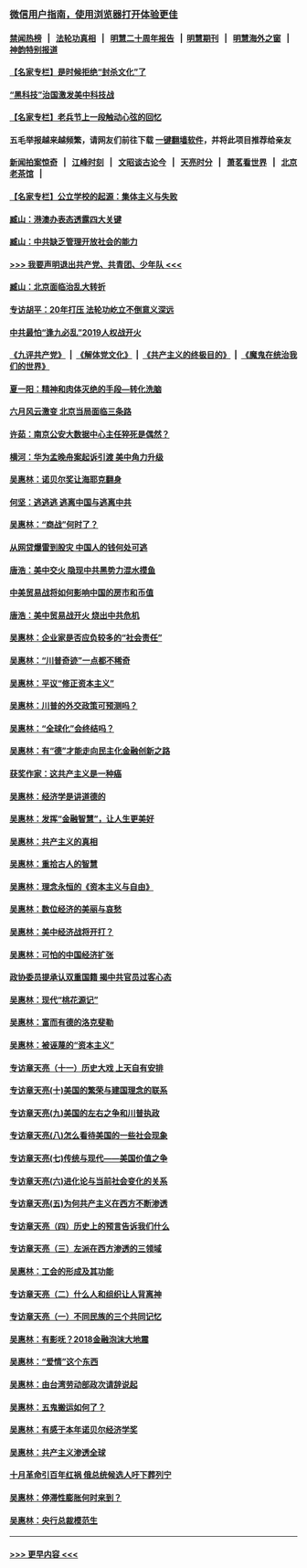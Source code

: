 ### [微信用户指南，使用浏览器打开体验更佳](https://github.com/gfw-breaker/banned-news1/blob/master/indexes/wechat-guide.md?t=0)
#### [禁闻热榜](热点新闻.md?t=0)  &nbsp;&nbsp;|&nbsp;&nbsp; [法轮功真相](https://github.com/gfw-breaker/truth/blob/master/README.md?t=0) &nbsp;&nbsp;|&nbsp;&nbsp; [明慧二十周年报告](https://github.com/gfw-breaker/mh-reports/blob/master/README.md?t=0) &nbsp;&nbsp;|&nbsp;&nbsp;[明慧期刊](https://github.com/gfw-breaker/mh-qikan) &nbsp;&nbsp;|&nbsp;&nbsp; [明慧海外之窗](https://github.com/gfw-breaker/mh-news/blob/master/README.md?t=0) &nbsp;&nbsp;|&nbsp;&nbsp; [神韵特别报道](https://github.com/gfw-breaker/mh-news/blob/master/shenyun.md?t=0)
#### [【名家专栏】是时候拒绝“封杀文化”了](../pages/nsc423/n11814093.md?t=02140002) 
#### [“黑科技”治国激发美中科技战](../pages/nsc423/n11638056.md?t=02140002) 
#### [【名家专栏】老兵节上一段触动心弦的回忆](../pages/nsc423/n11646016.md?t=02140002) 
#### 五毛举报越来越频繁，请网友们前往下载 [一键翻墙软件](https://github.com/gfw-breaker/ssr-accounts)，并将此项目推荐给亲友
#### [新闻拍案惊奇](https://github.com/gfw-breaker/banned-news1/blob/master/pages/link4.md) &nbsp;&nbsp;|&nbsp;&nbsp; [江峰时刻](https://github.com/gfw-breaker/banned-news1/blob/master/pages/link4.md) &nbsp;&nbsp;|&nbsp;&nbsp; [文昭谈古论今](https://github.com/gfw-breaker/banned-news1/blob/master/pages/link4.md) &nbsp;&nbsp;|&nbsp;&nbsp; [天亮时分](https://github.com/gfw-breaker/banned-news1/blob/master/pages/link4.md) &nbsp;&nbsp;|&nbsp;&nbsp; [萧茗看世界](https://github.com/gfw-breaker/banned-news1/blob/master/pages/link4.md) &nbsp;&nbsp;|&nbsp;&nbsp; [北京老茶馆](https://github.com/gfw-breaker/banned-news1/blob/master/pages/link4.md) &nbsp;&nbsp;|&nbsp;&nbsp; 
#### [【名家专栏】公立学校的起源：集体主义与失败](../pages/nsc423/n11601833.md?t=02140002) 
#### [臧山：港澳办表态透露四大关键](../pages/nsc423/n11421628.md?t=02140002) 
#### [臧山：中共缺乏管理开放社会的能力](../pages/nsc423/n11407457.md?t=02140002) 
#### [>>> 我要声明退出共产党、共青团、少年队 <<<](https://github.com/begood0513/goodnews/blob/master/quit/letter.md) 
#### [臧山：北京面临治乱大转折](../pages/nsc423/n11406895.md?t=02140002) 
#### [专访胡平：20年打压 法轮功屹立不倒意义深远](../pages/nsc423/n11398800.md?t=02140002) 
#### [中共最怕“逢九必乱”2019人权战开火](../pages/nsc423/n11385248.md?t=02140002) 
#### [《九评共产党》](https://github.com/begood0513/9ping.md/blob/master/README.md) &nbsp;|&nbsp; [《解体党文化》](../../../../jtdwh.md/blob/master/README.md)  &nbsp;|&nbsp; [《共产主义的终极目的》](../../../../gczydzjmd.md/blob/master/README.md) &nbsp;|&nbsp; [《魔鬼在统治我们的世界》](../../../../mgztzwmdsj.md/blob/master/README.md) 
#### [夏一阳：精神和肉体灭绝的手段—转化洗脑](../pages/nsc423/n11368250.md?t=02140002) 
#### [六月风云激变 北京当局面临三条路](../pages/nsc423/n11313668.md?t=02140002) 
#### [许茹：南京公安大数据中心主任猝死是偶然？](../pages/nsc423/n11064744.md?t=02140002) 
#### [横河：华为孟晚舟案起诉引渡 美中角力升级](../pages/nsc423/n11027230.md?t=02140002) 
#### [吴惠林：诺贝尔奖让海耶克翻身](../pages/nsc423/n10890049.md?t=02140002) 
#### [何坚：逃逃逃 逃离中国与逃离中共](../pages/nsc423/n10592891.md?t=02140002) 
#### [吴惠林：“商战”何时了？](../pages/nsc423/n10573558.md?t=02140002) 
#### [从网贷爆雷到股灾 中国人的钱何处可逃](../pages/nsc423/n10572800.md?t=02140002) 
#### [唐浩：美中交火 隐现中共黑势力混水摸鱼](../pages/nsc423/n10544040.md?t=02140002) 
#### [中美贸易战将如何影响中国的房市和币值](../pages/nsc423/n10543697.md?t=02140002) 
#### [唐浩：美中贸易战开火 烧出中共危机](../pages/nsc423/n10540126.md?t=02140002) 
#### [吴惠林：企业家是否应负较多的“社会责任”](../pages/nsc423/n10535022.md?t=02140002) 
#### [吴惠林：“川普奇迹”一点都不稀奇](../pages/nsc423/n10512808.md?t=02140002) 
#### [吴惠林：平议“修正资本主义”](../pages/nsc423/n10495724.md?t=02140002) 
#### [吴惠林：川普的外交政策可预测吗？](../pages/nsc423/n10462387.md?t=02140002) 
#### [吴惠林：“全球化”会终结吗？](../pages/nsc423/n10452838.md?t=02140002) 
#### [吴惠林：有“德”才能走向民主化金融创新之路](../pages/nsc423/n10432292.md?t=02140002) 
#### [获奖作家：这共产主义是一种癌](../pages/nsc423/n10431541.md?t=02140002) 
#### [吴惠林：经济学是讲道德的](../pages/nsc423/n10398014.md?t=02140002) 
#### [吴惠林：发挥“金融智慧”，让人生更美好](../pages/nsc423/n10375019.md?t=02140002) 
#### [吴惠林：共产主义的真相](../pages/nsc423/n10351394.md?t=02140002) 
#### [吴惠林：重拾古人的智慧](../pages/nsc423/n10337691.md?t=02140002) 
#### [吴惠林：理念永恒的《资本主义与自由》](../pages/nsc423/n10316274.md?t=02140002) 
#### [吴惠林：数位经济的美丽与哀愁](../pages/nsc423/n10292946.md?t=02140002) 
#### [吴惠林：美中经济战将开打？](../pages/nsc423/n10258825.md?t=02140002) 
#### [吴惠林：可怕的中国经济扩张](../pages/nsc423/n10219147.md?t=02140002) 
#### [政协委员提承认双重国籍 揭中共官员过客心态](../pages/nsc423/n10208809.md?t=02140002) 
#### [吴惠林：现代“桃花源记”](../pages/nsc423/n10185234.md?t=02140002) 
#### [吴惠林：富而有德的洛克斐勒](../pages/nsc423/n10142264.md?t=02140002) 
#### [吴惠林：被诬蔑的“资本主义”](../pages/nsc423/n10124816.md?t=02140002) 
#### [专访章天亮（十一）历史大戏 上天自有安排](../pages/nsc423/n10094905.md?t=02140002) 
#### [专访章天亮(十)美国的繁荣与建国理念的联系](../pages/nsc423/n10094899.md?t=02140002) 
#### [专访章天亮(九)美国的左右之争和川普执政](../pages/nsc423/n10094889.md?t=02140002) 
#### [专访章天亮(八)怎么看待美国的一些社会现象](../pages/nsc423/n10094857.md?t=02140002) 
#### [专访章天亮(七)传统与现代——美国价值之争](../pages/nsc423/n10093140.md?t=02140002) 
#### [专访章天亮(六)进化论与当前社会变化的关系](../pages/nsc423/n10092036.md?t=02140002) 
#### [专访章天亮(五)为何共产主义在西方不断渗透](../pages/nsc423/n10083620.md?t=02140002) 
#### [专访章天亮（四）历史上的预言告诉我们什么](../pages/nsc423/n10083606.md?t=02140002) 
#### [专访章天亮（三）左派在西方渗透的三领域](../pages/nsc423/n10081115.md?t=02140002) 
#### [吴惠林：工会的形成及其功能](../pages/nsc423/n10080633.md?t=02140002) 
#### [专访章天亮（二）什么人和组织让人背离神](../pages/nsc423/n10076637.md?t=02140002) 
#### [专访章天亮（一）不同民族的三个共同记忆](../pages/nsc423/n10074188.md?t=02140002) 
#### [吴惠林：有影呒？2018金融泡沫大地震](../pages/nsc423/n10040534.md?t=02140002) 
#### [吴惠林：“爱情”这个东西](../pages/nsc423/n10019423.md?t=02140002) 
#### [吴惠林：由台湾劳动部政次请辞说起](../pages/nsc423/n9979679.md?t=02140002) 
#### [吴惠林：五鬼搬运如何了？](../pages/nsc423/n9925338.md?t=02140002) 
#### [吴惠林：有感于本年诺贝尔经济学奖](../pages/nsc423/n9871883.md?t=02140002) 
#### [吴惠林：共产主义渗透全球](../pages/nsc423/n9812748.md?t=02140002) 
#### [十月革命引百年红祸 俄总统候选人吁下葬列宁](../pages/nsc423/n9810182.md?t=02140002) 
#### [吴惠林：停滞性膨胀何时来到？](../pages/nsc423/n9764136.md?t=02140002) 
#### [吴惠林：央行总裁模范生](../pages/nsc423/n9728134.md?t=02140002) 

----
#### [ >>> 更早内容 <<< ](../indexes/nsc423-earlier.md)
